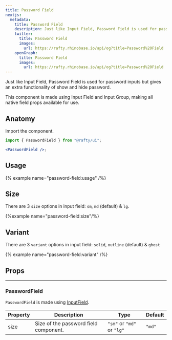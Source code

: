 ```yaml
---
title: Password Field
nextjs:
  metadata:
    title: Password Field
    description: Just like Input Field, Password Field is used for password inputs but gives an extra functionality of show and hide password.
    twitter:
      title: Password Field
      images:
        url: https://rafty.rhinobase.io/api/og?title=Password%20Field
    openGraph:
      title: Password Field
      images:
        url: https://rafty.rhinobase.io/api/og?title=Password%20Field
---
```


Just like Input Field, Password Field is used for password inputs but gives an extra functionality of show and hide password.

This component is made using Input Field and Input Group, making all native field props available for use.

## Anatomy

Import the component.

```jsx
import { PasswordField } from "@rafty/ui";

<PasswordField />;
```

## Usage

{% example name="password-field:usage" /%}

## Size

There are 3 `size` options in input field: `sm`, `md` (default) & `lg`.

{%example name="password-field:size"/%}

## Variant

There are 3 `variant` options in input field: `solid`, `outline` (default) & `ghost`

{% example name="password-field:variant" /%}

## Props

---

### PasswordField

`PasswordField` is made using [InputField](https://rafty.rhinobase.io/docs/components/input-field).

| Property | Description                           | Type                       | Default |
| -------- | ------------------------------------- | -------------------------- | ------- |
| size     | Size of the password field component. | `"sm"` or `"md"` or `"lg"` | `"md"`  |
